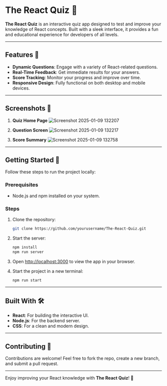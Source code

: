 # The React Quiz 🌟

**The React Quiz** is an interactive quiz app designed to test and improve your knowledge of React concepts. Built with a sleek interface, it provides a fun and educational experience for developers of all levels.

---

## Features 🚀
- **Dynamic Questions**: Engage with a variety of React-related questions.
- **Real-Time Feedback**: Get immediate results for your answers.
- **Score Tracking**: Monitor your progress and improve over time.
- **Responsive Design**: Fully functional on both desktop and mobile devices.

---

## Screenshots 📸


1. **Quiz Home Page**
   ![Screenshot 2025-01-09 132207](https://github.com/user-attachments/assets/90ef9024-0723-443a-8e7c-790cbcfd5b35)

2. **Question Screen**
   ![Screenshot 2025-01-09 132217](https://github.com/user-attachments/assets/43dd1f6b-34b7-45c6-93cd-4f53a8239364)


3. **Score Summary**
   ![Screenshot 2025-01-09 132758](https://github.com/user-attachments/assets/be76ace6-f301-49be-afd5-2697a0e00717)

---

## Getting Started 🚀

Follow these steps to run the project locally:

### Prerequisites
- Node.js and npm installed on your system.

### Steps
1. Clone the repository:
   ```bash
   git clone https://github.com/yourusername/The-React-Quiz.git
   ```

2. Start the server:
   ```bash
   npm install
   npm run server
   ```

3. Open [http://localhost:3000](http://localhost:3000) to view the app in your browser.

4. Start the project in a new terminal:
   ```bash
   npm run start
   ```

---

## Built With 🛠
- **React**: For building the interactive UI.
- **Node.js**: For the backend server.
- **CSS**: For a clean and modern design.

---

## Contributing 🤝

Contributions are welcome! Feel free to fork the repo, create a new branch, and submit a pull request.

---

Enjoy improving your React knowledge with **The React Quiz**! 🌟

